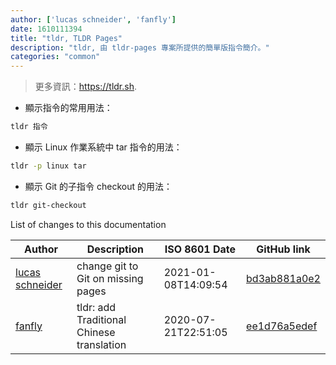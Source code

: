 ```yaml
---
author: ['lucas schneider', 'fanfly']
date: 1610111394
title: "tldr, TLDR Pages"
description: "tldr, 由 tldr-pages 專案所提供的簡單版指令簡介。"
categories: "common"
---
```

> 更多資訊：<https://tldr.sh>.

- 顯示指令的常用用法：

```bash
tldr 指令
```

- 顯示 Linux 作業系統中 tar 指令的用法：

```bash
tldr -p linux tar
```

- 顯示 Git 的子指令 checkout 的用法：

```bash
tldr git-checkout
```
List of changes to this documentation


Author | Description | ISO 8601 Date | GitHub link
------|-----|-----|-----
[lucas schneider](mailto:casdpa@gmail.com) | change git to Git on missing pages | 2021-01-08T14:09:54 | [bd3ab881a0e2](https://github.com/tldr-pages/tldr/commit/bd3ab881a0e2d6fd53949148d7c268473572b7e3)
[fanfly](mailto:eddie40709@gmail.com) | tldr: add Traditional Chinese translation | 2020-07-21T22:51:05 | [ee1d76a5edef](https://github.com/tldr-pages/tldr/commit/ee1d76a5edef647563c51de0b162f97609874e0f)

